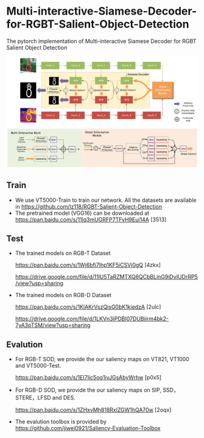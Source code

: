 # Multi-interactive-Siamese-Decoder-for-RGBT-Salient-Object-Detection

The pytorch implementation of Multi-interactive Siamese Decoder for RGBT Salient Object Detection

![framework](./fig/framework.png)

## Train

- We use VT5000-Train to train our network. All the datasets are available in https://github.com/lz118/RGBT-Salient-Object-Detection
- The pretrained  model (VGG16) can be downloaded at https://pan.baidu.com/s/11lq3mUGRFP7TFvH9Eui14A [3513]


## Test

- The trained models on RGB-T Dataset 

  https://pan.baidu.com/s/1Wj6bfi7lhp1KF5iCSVj0gQ [4zkx]
  
  https://drive.google.com/file/d/11lU5TaRZMTXQ6QCbBLinG9iDvIUDrRP5/view?usp=sharing

- The trained models on RGB-D Dataset 

  https://pan.baidu.com/s/1KlAKrVszQisG0bK1kiedzA [2ulc]
  
  https://drive.google.com/file/d/1LKVn3iPDBI07DUBiirm4bk2-7yA3pTSM/view?usp=sharing

## Evalution

- For RGB-T SOD, we provide the our saliency maps on VT821, VT1000 and VT5000-Test. 

   https://pan.baidu.com/s/1EI7Iic5oq1ivJGsAbyWrhw  [p0x5]

- For RGB-D SOD, we provide the our saliency maps on SIP, SSD，STERE，LFSD and DES. 

  https://pan.baidu.com/s/1ZHxvMh818RxlZGW1hQA70w  [2oqx]

- The evalution toolbox is provided by https://github.com/jiwei0921/Saliency-Evaluation-Toolbox
